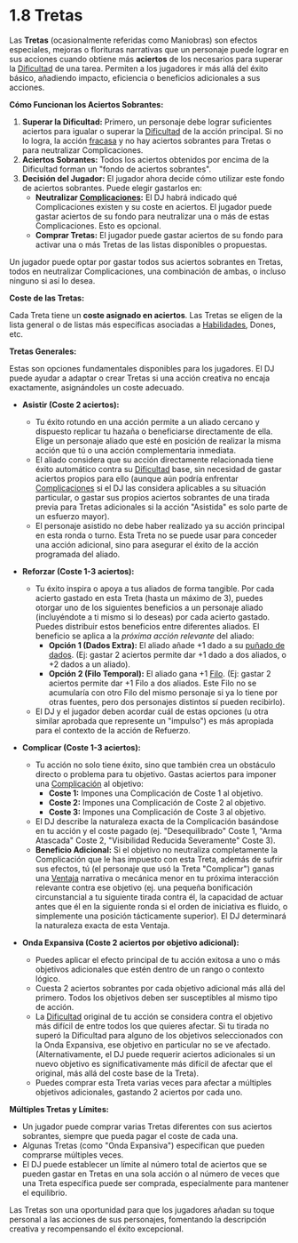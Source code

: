 # 1.8 Tretas

Las **Tretas** (ocasionalmente referidas como Maniobras) son efectos especiales, mejoras o florituras narrativas que un personaje puede lograr en sus acciones cuando obtiene más **aciertos** de los necesarios para superar la [Dificultad](./01.06_Dificultad.md) de una tarea. Permiten a los jugadores ir más allá del éxito básico, añadiendo impacto, eficiencia o beneficios adicionales a sus acciones.

**Cómo Funcionan los Aciertos Sobrantes:**

1.  **Superar la Dificultad:** Primero, un personaje debe lograr suficientes aciertos para igualar o superar la [Dificultad](./01.06_Dificultad.md) de la acción principal. Si no lo logra, la acción [fracasa](./01.04_Aciertos_y_Tipos_de_Exito.md) y no hay aciertos sobrantes para Tretas o para neutralizar Complicaciones.
2.  **Aciertos Sobrantes:** Todos los aciertos obtenidos por encima de la Dificultad forman un "fondo de aciertos sobrantes".
3.  **Decisión del Jugador:** El jugador ahora decide cómo utilizar este fondo de aciertos sobrantes. Puede elegir gastarlos en:
    *   **Neutralizar [Complicaciones](./01.07_Complicaciones.md):** El DJ habrá indicado qué Complicaciones existen y su coste en aciertos. El jugador puede gastar aciertos de su fondo para neutralizar una o más de estas Complicaciones. Esto es opcional.
    *   **Comprar Tretas:** El jugador puede gastar aciertos de su fondo para activar una o más Tretas de las listas disponibles o propuestas.

Un jugador puede optar por gastar todos sus aciertos sobrantes en Tretas, todos en neutralizar Complicaciones, una combinación de ambas, o incluso ninguno si así lo desea.

**Coste de las Tretas:**

Cada Treta tiene un **coste asignado en aciertos**. Las Tretas se eligen de la lista general o de listas más específicas asociadas a [Habilidades](./01.11_Habilidades_Concepto.md), Dones, etc.

**Tretas Generales:**

Estas son opciones fundamentales disponibles para los jugadores. El DJ puede ayudar a adaptar o crear Tretas si una acción creativa no encaja exactamente, asignándoles un coste adecuado.

*   **Asistir (Coste 2 aciertos):**
    *   Tu éxito rotundo en una acción permite a un aliado cercano y dispuesto replicar tu hazaña o beneficiarse directamente de ella. Elige un personaje aliado que esté en posición de realizar la misma acción que tú o una acción complementaria inmediata.
    *   El aliado considera que su acción directamente relacionada tiene éxito automático contra su [Dificultad](./01.06_Dificultad.md) base, sin necesidad de gastar aciertos propios para ello (aunque aún podría enfrentar [Complicaciones](./01.07_Complicaciones.md) si el DJ las considera aplicables a su situación particular, o gastar sus propios aciertos sobrantes de una tirada previa para Tretas adicionales si la acción "Asistida" es solo parte de un esfuerzo mayor).
    *   El personaje asistido no debe haber realizado ya su acción principal en esta ronda o turno. Esta Treta no se puede usar para conceder una acción adicional, sino para asegurar el éxito de la acción programada del aliado.

*   **Reforzar (Coste 1-3 aciertos):**
    *   Tu éxito inspira o apoya a tus aliados de forma tangible. Por cada acierto gastado en esta Treta (hasta un máximo de 3), puedes otorgar uno de los siguientes beneficios a un personaje aliado (incluyéndote a ti mismo si lo deseas) por cada acierto gastado. Puedes distribuir estos beneficios entre diferentes aliados. El beneficio se aplica a la *próxima acción relevante* del aliado:
        *   **Opción 1 (Dados Extra):** El aliado añade +1 dado a su [puñado de dados](./01.02_Lanzando_los_Dados.md). (Ej: gastar 2 aciertos permite dar +1 dado a dos aliados, o +2 dados a un aliado).
        *   **Opción 2 (Filo Temporal):** El aliado gana +1 [Filo](./01.05_Filo.md). (Ej: gastar 2 aciertos permite dar +1 Filo a dos aliados. Este Filo no se acumularía con otro Filo del mismo personaje si ya lo tiene por otras fuentes, pero dos personajes distintos sí pueden recibirlo).
    *   El DJ y el jugador deben acordar cuál de estas opciones (u otra similar aprobada que represente un "impulso") es más apropiada para el contexto de la acción de Refuerzo.

*   **Complicar (Coste 1-3 aciertos):**
    *   Tu acción no solo tiene éxito, sino que también crea un obstáculo directo o problema para tu objetivo. Gastas aciertos para imponer una [Complicación](./01.07_Complicaciones.md) al objetivo:
        *   **Coste 1:** Impones una Complicación de Coste 1 al objetivo.
        *   **Coste 2:** Impones una Complicación de Coste 2 al objetivo.
        *   **Coste 3:** Impones una Complicación de Coste 3 al objetivo.
    *   El DJ describe la naturaleza exacta de la Complicación basándose en tu acción y el coste pagado (ej. "Desequilibrado" Coste 1, "Arma Atascada" Coste 2, "Visibilidad Reducida Severamente" Coste 3).
    *   **Beneficio Adicional:** Si el objetivo no neutraliza completamente la Complicación que le has impuesto con esta Treta, además de sufrir sus efectos, tú (el personaje que usó la Treta "Complicar") ganas una [Ventaja](./01.10_Ventaja.md) narrativa o mecánica menor en tu próxima interacción relevante contra ese objetivo (ej. una pequeña bonificación circunstancial a tu siguiente tirada contra él, la capacidad de actuar antes que él en la siguiente ronda si el orden de iniciativa es fluido, o simplemente una posición tácticamente superior). El DJ determinará la naturaleza exacta de esta Ventaja.

*   **Onda Expansiva (Coste 2 aciertos por objetivo adicional):**
    *   Puedes aplicar el efecto principal de tu acción exitosa a uno o más objetivos adicionales que estén dentro de un rango o contexto lógico.
    *   Cuesta 2 aciertos sobrantes por cada objetivo adicional más allá del primero. Todos los objetivos deben ser susceptibles al mismo tipo de acción.
    *   La [Dificultad](./01.06_Dificultad.md) original de tu acción se considera contra el objetivo más difícil de entre todos los que quieres afectar. Si tu tirada no superó la Dificultad para alguno de los objetivos seleccionados con la Onda Expansiva, ese objetivo en particular no se ve afectado. (Alternativamente, el DJ puede requerir aciertos adicionales si un nuevo objetivo es significativamente más difícil de afectar que el original, más allá del coste base de la Treta).
    *   Puedes comprar esta Treta varias veces para afectar a múltiples objetivos adicionales, gastando 2 aciertos por cada uno.

**Múltiples Tretas y Límites:**

*   Un jugador puede comprar varias Tretas diferentes con sus aciertos sobrantes, siempre que pueda pagar el coste de cada una.
*   Algunas Tretas (como "Onda Expansiva") especifican que pueden comprarse múltiples veces.
*   El DJ puede establecer un límite al número total de aciertos que se pueden gastar en Tretas en una sola acción o al número de veces que una Treta específica puede ser comprada, especialmente para mantener el equilibrio.

Las Tretas son una oportunidad para que los jugadores añadan su toque personal a las acciones de sus personajes, fomentando la descripción creativa y recompensando el éxito excepcional.
